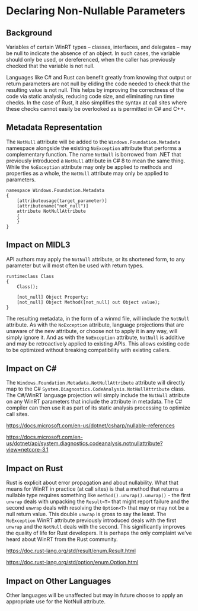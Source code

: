 # Declaring Non-Nullable Parameters

## Background

Variables of certain WinRT types – classes, interfaces, and delegates – may be null to indicate the absence of an object. In such cases, the variable should only be used, or dereferenced, when the caller has previously checked that the variable is not null.

Languages like C# and Rust can benefit greatly from knowing that output or return parameters are not null by eliding the code needed to check that the resulting value is not null. This helps by improving the correctness of the code via static analysis, reducing code size, and eliminating run time checks. In the case of Rust, it also simplifies the syntax at call sites where these checks cannot easily be overlooked as is permitted in C# and C++.

## Metadata Representation

The `NotNull` attribute will be added to the `Windows.Foundation.Metadata` namespace alongside the existing `NoException` attribute that performs a complementary function. The name `NotNull` is borrowed from .NET that previously introduced a `NotNull` attribute in C# 8 to mean the same thing. While the `NoException` attribute may only be applied to methods and properties as a whole, the `NotNull` attribute may only be applied to parameters.

```idl
namespace Windows.Foundation.Metadata
{
    [attributeusage(target_parameter)]
    [attributename("not_null")]
    attribute NotNullAttribute
    {
    }
}
```

## Impact on MIDL3

API authors may apply the `NotNull` attribute, or its shortened form, to any parameter but will most often be used with return types.

```idl
runtimeclass Class
{
    Class();

    [not_null] Object Property;
    [not_null] Object Method([not_null] out Object value);
}
```

The resulting metadata, in the form of a winmd file, will include the `NotNull` attribute. As with the `NoException` attribute, language projections that are unaware of the new attribute, or choose not to apply it in any way, will simply ignore it. And as with the `NoException` attribute, `NotNull` is additive and may be retroactively applied to existing APIs. This allows existing code to be optimized without breaking compatibility with existing callers.

## Impact on C#

The `Windows.Foundation.Metadata.NotNullAttribute` attribute will directly map to the C# `System.Diagnostics.CodeAnalysis.NotNullAttribute` class. The C#/WinRT language projection will simply include the `NotNull` attribute on any WinRT parameters that include the attribute in metadata. The C# compiler can then use it as part of its static analysis processing to optimize call sites.

https://docs.microsoft.com/en-us/dotnet/csharp/nullable-references

https://docs.microsoft.com/en-us/dotnet/api/system.diagnostics.codeanalysis.notnullattribute?view=netcore-3.1

## Impact on Rust

Rust is explicit about error propagation and about nullability. What that means for WinRT in practice (at call sites) is that a method that returns a nullable type requires something like `method().unwrap().unwrap()` - the first `unwrap` deals with unpacking the `Result<T>` that might report failure and the second `unwrap` deals with resolving the `Option<T>` that may or may not be a null return value. This double `unwrap` is gross to say the least. The `NoException` WinRT attribute previously introduced deals with the first `unwrap` and the `NotNull` deals with the second. This significantly improves the quality of life for Rust developers. It is perhaps the only complaint we’ve heard about WinRT from the Rust community.

https://doc.rust-lang.org/std/result/enum.Result.html

https://doc.rust-lang.org/std/option/enum.Option.html

## Impact on Other Languages

Other languages will be unaffected but may in future choose to apply an appropriate use for the NotNull attribute.
